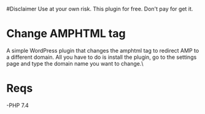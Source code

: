 #Disclaimer
Use at your own risk.
This plugin for free. Don't pay for get it.

# Change AMPHTML tag
A simple WordPress plugin that changes the amphtml tag to redirect AMP to a different domain. All you have to do is install the plugin, go to the settings page and type the domain name you want to change.\
  
# Reqs
-PHP 7.4
